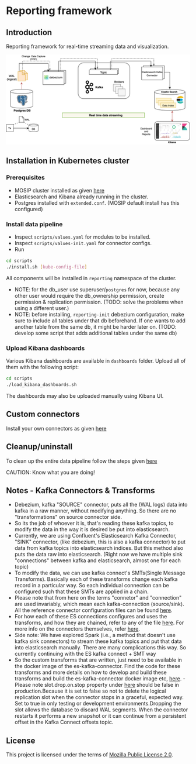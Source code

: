 # Reporting framework

## Introduction
Reporting framework for real-time streaming data and visualization.  

![](docs/images/reporting_architecture.png)

## Installation in Kubernetes cluster

### Prerequisites

* MOSIP cluster installed as given [here](https://github.com/mosip/mosip-infra/)
* Elasticsearch and Kibana already running in the cluster.
* Postgres installed with `extended.conf`. (MOSIP default install has this configured)

###  Install data pipeline
* Inspect `scripts/values.yaml` for modules to be installed.
* Inspect `scripts/values-init.yaml` for connector configs.
* Run
```sh
cd scripts
./install.sh [kube-config-file]
```
All components will be installed in `reporting` namespace of the cluster.

- NOTE: for the db_user use superuser/`postgres` for now, because any other user would require the db_ownership permission, create permission & replication permission. (TODO: solve the problems when using a different user.)
- NOTE: before installing, `reporting-init` debezium configuration, make sure to include all tables under that db beforehand. If one wants to add another table from the same db, it might be harder later on. (TODO: develop some script that adds additional tables under the same db)

### Upload Kibana dashboards
Various Kibana dashboards are available in `dashboards` folder.  Upload all of them with the following script:
```sh
cd scripts
./load_kibana_dashboards.sh
```
The dashboards may also be uploaded manually using Kibana UI.

## Custom connectors
Install your own connectors as given [here](docs/connectors.md)

## Cleanup/uninstall
To clean up the entire data pipeline follow the steps given [here](docs/cleanup.md)

CAUTION: Know what you are doing!  

## Notes - Kafka Connectors & Transforms

- Debezium, kafka "SOURCE" connector, puts all the (WAL logs) data into kafka in a raw manner, without modifying anything. So there are no "transformations" on source connector side.
- So its the job of whoever it is, that's reading these kafka topics, to modify the data in the way it is desired be put into elasticsearch.
- Currently, we are using Confluent's Elasticsearch Kafka Connector, "SINK" connector, (like debezium, this is also a kafka connector) to put data from kafka topics into elasticsearch indices. But this method also puts the data raw into elasticsearch. (Right now we have multiple sink "connections" between kafka and elasticsearch, almost one for each topic)
- To modify the data, we can use kafka connect's SMTs(Single Message Transforms). Basically each of these transforms change each kafka record in a particular way. So each individual connection can be configured such that these SMTs are applied in a chain.
- Please note that from here on the terms "connetor" and "connection" are used invariably, which mean each kafka-connection (source/sink). All the reference connector configuration files can be found [here](kafka-connect/).
- For how each of these ES connections configures and uses the transforms, and how they are chained, refer to any of the file [here](kafka-connect/ref_connector_api_calls). For more info on the connectors themselves, refer [here](docs/connectors.md).
- Side note: We have explored Spark (i.e., a method that doesn't use kafka sink connectors) to stream these kafka topics and put that data into elasticsearch manually. There are many complications this way. So currently continuing with the ES kafka connect + SMT way
- So the custom transforms that are written, just need to be available in the docker image of the es-kafka-connector. Find the code for these transforms and more details on how to develop and build these transforms and build the es-kafka-connector docker image etc, [here](build/es-kafka-connetor).
-Please note slot.drop.on.stop property under [here](kafka-connect/) should be false in production.Because it is set to false so not to delete the logical replication slot when the connector stops in a graceful, expected way.
Set to true in only testing or development environments.Dropping the slot allows the database to discard WAL segments. When the connector restarts it performs a new snapshot or it can continue from a persistent offset in the Kafka Connect offsets topic.

## License
This project is licensed under the terms of [Mozilla Public License 2.0](LICENSE).
